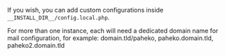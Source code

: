 If you wish, you can add custom configurations inside `__INSTALL_DIR__/config.local.php`.

For more than one instance, each will need a dedicated domain name for mail configuration, for example: domain.tld/paheko, paheko.domain.tld, paheko2.domain.tld
